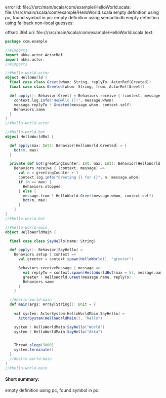 error id: file://<WORKSPACE>/src/main/scala/com/example/HelloWorld.scala:
file://<WORKSPACE>/src/main/scala/com/example/HelloWorld.scala
empty definition using pc, found symbol in pc: 
empty definition using semanticdb
empty definition using fallback
non-local guesses:

offset: 364
uri: file://<WORKSPACE>/src/main/scala/com/example/HelloWorld.scala
text:
```scala
package com.example

//#imports
import akka.actor.ActorRef._
import akka.actor.
//#imports

//#hello-world-actor
object HelloWorld {
  final case class Greet(whom: String, replyTo: ActorRef[Greeted])
  final case class Greeted(whom: String, from: ActorRef[Greet])

  def apply(): Behavior[Greet] = Behaviors.receive { (context, message) =>
    context.log.info("He@@llo {}!", message.whom)
    message.replyTo ! Greeted(message.whom, context.self)
    Behaviors.same
  }
}
//#hello-world-actor

//#hello-world-bot
object HelloWorldBot {

  def apply(max: Int): Behavior[HelloWorld.Greeted] = {
    bot(0, max)
  }

  private def bot(greetingCounter: Int, max: Int): Behavior[HelloWorld.Greeted] =
    Behaviors.receive { (context, message) =>
      val n = greetingCounter + 1
      context.log.info("Greeting {} for {}", n, message.whom)
      if (n == max) {
        Behaviors.stopped
      } else {
        message.from ! HelloWorld.Greet(message.whom, context.self)
        bot(n, max)
      }
    }
}
//#hello-world-bot

//#hello-world-main
object HelloWorldMain {

  final case class SayHello(name: String)

  def apply(): Behavior[SayHello] =
    Behaviors.setup { context =>
      val greeter = context.spawn(HelloWorld(), "greeter")

      Behaviors.receiveMessage { message =>
        val replyTo = context.spawn(HelloWorldBot(max = 5), message.name)
        greeter ! HelloWorld.Greet(message.name, replyTo)
        Behaviors.same
      }
    }

  //#hello-world-main
  def main(args: Array[String]): Unit = {
    
    val system: ActorSystem[HelloWorldMain.SayHello] =
      ActorSystem(HelloWorldMain(), "hello")

    system ! HelloWorldMain.SayHello("World")
    system ! HelloWorldMain.SayHello("Akka")
    

    Thread.sleep(3000)
    system.terminate()
  }
  //#hello-world-main
}
//#hello-world-main

```


#### Short summary: 

empty definition using pc, found symbol in pc: 